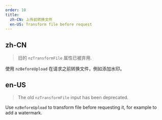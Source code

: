 ```yaml
---
order: 10
title:
  zh-CN: 上传前转换文件
  en-US: Transform file before request
---
```


## zh-CN

> 旧的 `nzTransformFile` 属性已被弃用.

使用 `nzBeforeUpload` 在请求之前转换文件，例如添加水印。

## en-US

> The old `nzTransformFile` input has been deprecated.

Use `nzBeforeUpload` to transform file before requesting it, for example to add a watermark.
